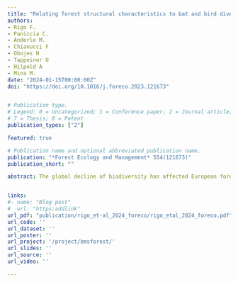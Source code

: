 ```yaml
---
title: "Relating forest structural characteristics to bat and bird diversity in the Italian Alps"
authors:
- Rigo F.
- Paniccia C.
- Anderle M.
- Chianucci F
- Obojes N
- Tappeiner U
- Hilpold A
- Mina M.
date: "2024-01-15T00:00:00Z"
doi: "https://doi.org/10.1016/j.foreco.2023.121673"


# Publication type.
# Legend: 0 = Uncategorized; 1 = Conference paper; 2 = Journal article; 3 = Preprint / Working Paper; 4 = Report; 5 = Book; 6 = Book section;
# 7 = Thesis; 8 = Patent
publication_types: ["2"]

featured: true

# Publication name and optional abbreviated publication name.
publication: "*Forest Ecology and Management* 554(121673)"
publication_short: ""

abstract: The global decline of biodiversity has affected European forests, involving many tree species and forest-dwelling threatened animals. An integrated approach linking forest structure and multi-taxon diversity is increasingly needed to maintain the multifunctionality of forest ecosystems. We investigated the relationship between forest structure, deadwood elements, canopy attributes, and tree-related microhabitats on bat and bird communities in the north-eastern Italian Alps. We collected forest attributes, bats, and bird data on 40 forest plots encompassing the diversity of forest types. To assess the different contributions of each forest attribute variables we performed a two-step statistical analysis using generalised and linear models, including bat and bird taxonomical and functional diversity indices as response variables. Our findings reveal that bats and birds respond differently to variation in forest structural characteristics. Specifically, bat species richness was higher in forests with both higher standing tree and lying deadwood volume. The Shannon diversity index for bird community was higher in forests with high volumes of coarse lying deadwood and stumps. Moreover, plots with mature trees, gaps, and heterogeneous diameter distribution fostered the presence of generalist species of bats and birds, while the abundance of tree-related microhabitats was not significant for these two taxa. This study demonstrates that the optimal habitat conditions for bats and birds in Alpine forests are multifaceted. Promoting distinctive elements within forest stands and a complex forest structure through adaptations in forest management interventions would enhance the conservation of multi-taxon forest biodiversity.


links:
#- name: "Blog post"
#  url: "https:addlink"
url_pdf: "publication/rigo_et-al_2024_foreco/rigo_etal_2024_foreco.pdf"
url_code: ''
url_dataset: ''
url_poster: ''
url_project: '/project/bmsforest/'
url_slides: ''
url_source: ''
url_video: ''

---
```

